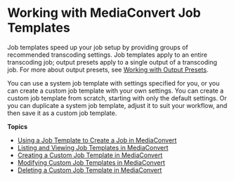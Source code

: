# Working with MediaConvert Job Templates<a name="working-with-job-templates"></a>

Job templates speed up your job setup by providing groups of recommended transcoding settings\. Job templates apply to an entire transcoding job; output presets apply to a single output of a transcoding job\. For more about output presets, see [Working with Output Presets](working-with-presets.md)\.

You can use a system job template with settings specified for you, or you can create a custom job template with your own settings\. You can create a custom job template from scratch, starting with only the default settings\. Or you can duplicate a system job template, adjust it to suit your workflow, and then save it as a custom job template\.

**Topics**
+ [Using a Job Template to Create a Job in MediaConvert](using-a-job-template.md)
+ [Listing and Viewing Job Templates in MediaConvert](listing-job-templates.md)
+ [Creating a Custom Job Template in MediaConvert](creating-template-from-scratch.md)
+ [Modifying Custom Job Templates in MediaConvert](modifying-job-templates.md)
+ [Deleting a Custom Job Template in MediaConvert](deleting-a-job-template.md)